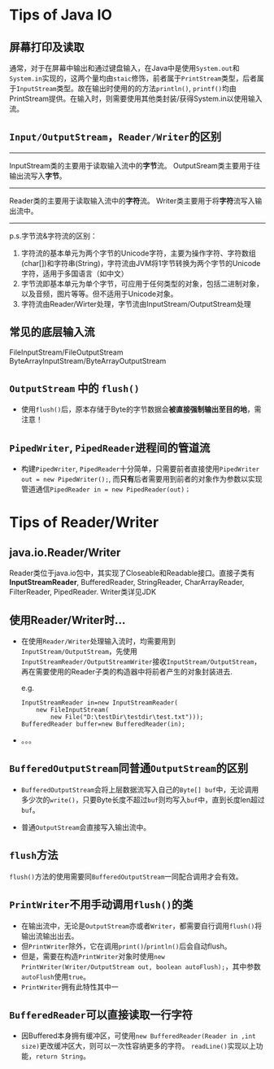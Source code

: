 # Tips of Java IO

## 屏幕打印及读取
通常，对于在屏幕中输出和通过键盘输入，在Java中是使用`System.out`和`System.in`实现的，这两个量均由`staic`修饰，前者属于`PrintStream`类型，后者属于`InputStream`类型。故在输出时使用的的方法`println()`, `printf()`均由PrintStream提供。在输入时，则需要使用其他类封装/获得System.in以使用输入流。

## `Input/OutputStream`，`Reader/Writer`的区别
***
InputStream类的主要用于读取输入流中的**字节**流。
OutputSream类主要用于往输出流写入**字节**。
***
Reader类的主要用于读取输入流中的**字符**流。
Writer类主要用于将**字符**流写入输出流中。
***

p.s.字节流&字符流的区别：
1. 字符流的基本单元为两个字节的Unicode字符，主要为操作字符、字符数组(char[])和字符串(String)，字符流由JVM将1字节转换为两个字节的Unicode字符，适用于多国语言（如中文）
2. 字节流即基本单元为单个字节，可应用于任何类型的对象，包括二进制对象，以及音频，图片等等。但不适用于Unicode对象。
3. 字符流由Reader/Wirter处理，字节流由InputStream/OutputStream处理

## 常见的底层输入流
FileInputStream/FileOutputStream
ByteArrayInputStream/ByteArrayOutputStream

## `OutputStream` 中的 `flush()`
- 使用`flush()`后，原本存储于Byte的字节数据会**被直接强制输出至目的地**，需注意！

## `PipedWriter`, `PipedReader`进程间的管道流
- 构建`PipedWriter`, `PipedReader`十分简单，只需要前者直接使用`PipedWriter out = new PipedWriter();`, 而**只有**后者需要用到前者的对象作为参数以实现管道通信`PipedReader in = new PipedReader(out)；`

# Tips of Reader/Writer
## java.io.Reader/Writer
Reader类位于java.io包中，其实现了Closeable和Readable接口。直接子类有**InputStreamReader**, BufferedReader,  StringReader, CharArrayReader, FilterReader, PipedReader.
Writer类详见JDK



## 使用Reader/Writer时...
- 在使用`Reader/Writer`处理输入流时，均需要用到`InputStream/OutputStream`，先使用`InputStreamReader/OutputStreamWriter`接收`InputStream/OutputStream`，再在需要使用的Reader子类的构造器中将前者产生的对象封装进去.

  e.g.
  ```
  InputStreamReader in=new InputStreamReader(
      new FileInputStream(
          new File("D:\testDir\testdir\test.txt")));
  BufferedReader buffer=new BufferedReader(in);
  ```
- 。。。

## `BufferedOutputStream`同普通`OutputStream`的区别
- `BufferedOutputStream`会将上层数据流写入自己的`Byte[] buf`中，无论调用多少次的`write()`，只要Byte长度不超过`buf`则均写入`buf`中，直到长度len超过`buf`。

- 普通`OutputStream`会直接写入输出流中。

## `flush`方法
`flush()`方法的使用需要同`BufferedOutputStream`一同配合调用才会有效。


## `PrintWriter`不用手动调用`flush()`的类
- 在输出流中，无论是`OutputStream`亦或者`Writer`，都需要自行调用`flush()`将输出流输出出去。
- 但`PrintWriter`除外，它在调用`print()`/`println()`后会自动flush。
- 但是，需要在构造`PrintWriter`对象时使用`new PrintWriter(Writer/OutputStream out, boolean autoFlush);`，其中参数`autoFlush`使用`true`。
- `PrintWriter`拥有此特性其中一

## `BufferedReader`可以直接读取一行字符
- 因Buffered本身拥有缓冲区，可使用`new BufferedReader(Reader in ,int size)`更改缓冲区大，则可以一次性容纳更多的字符。
`readLine()`实现以上功能，`return String`。



